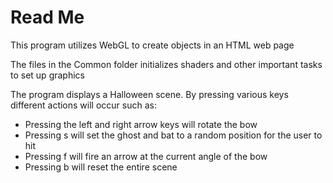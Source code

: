 # Read Me
This program utilizes WebGL to create objects in an HTML web page

The files in the Common folder initializes shaders and other important tasks to set up graphics

The program displays a Halloween scene. By pressing various keys different actions will occur such as:
* Pressing the left and right arrow keys will rotate the bow
* Pressing s will set the ghost and bat to a random position for the user to hit
* Pressing f will fire an arrow at the current angle of the bow
* Pressing b will reset the entire scene

